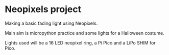# Neopixels project

Making a basic fading light using Neopixels.

Main aim is micropython practice and some lights for a Halloween costume.

Lights used will be a 16 LED neopixel ring, a Pi Pico and a LiPo SHIM for Pico.
